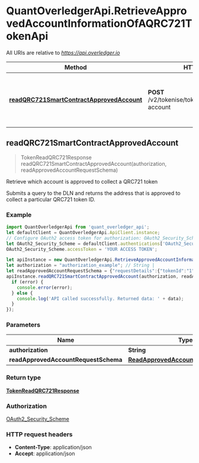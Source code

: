 # QuantOverledgerApi.RetrieveApprovedAccountInformationOfAQRC721TokenApi

All URIs are relative to *https://api.overledger.io*

Method | HTTP request | Description
------------- | ------------- | -------------
[**readQRC721SmartContractApprovedAccount**](RetrieveApprovedAccountInformationOfAQRC721TokenApi.md#readQRC721SmartContractApprovedAccount) | **POST** /v2/tokenise/tokens/qrc721/approved-account | Retrieve which account is approved to collect a QRC721 token



## readQRC721SmartContractApprovedAccount

> TokenReadQRC721Response readQRC721SmartContractApprovedAccount(authorization, readApprovedAccountRequestSchema)

Retrieve which account is approved to collect a QRC721 token

Submits a query to the DLN and returns the address that is approved to collect a particular QRC721 token ID.

### Example

```javascript
import QuantOverledgerApi from 'quant_overledger_api';
let defaultClient = QuantOverledgerApi.ApiClient.instance;
// Configure OAuth2 access token for authorization: OAuth2_Security_Scheme
let OAuth2_Security_Scheme = defaultClient.authentications['OAuth2_Security_Scheme'];
OAuth2_Security_Scheme.accessToken = 'YOUR ACCESS TOKEN';

let apiInstance = new QuantOverledgerApi.RetrieveApprovedAccountInformationOfAQRC721TokenApi();
let authorization = "authorization_example"; // String | 
let readApprovedAccountRequestSchema = {"requestDetails":{"tokenId":"1","tokenName":"QNTNFT"},"location":{"technology":"Ethereum","network":"Ropsten Testnet"}}; // ReadApprovedAccountRequestSchema | 
apiInstance.readQRC721SmartContractApprovedAccount(authorization, readApprovedAccountRequestSchema, (error, data, response) => {
  if (error) {
    console.error(error);
  } else {
    console.log('API called successfully. Returned data: ' + data);
  }
});
```

### Parameters


Name | Type | Description  | Notes
------------- | ------------- | ------------- | -------------
 **authorization** | **String**|  | 
 **readApprovedAccountRequestSchema** | [**ReadApprovedAccountRequestSchema**](ReadApprovedAccountRequestSchema.md)|  | 

### Return type

[**TokenReadQRC721Response**](TokenReadQRC721Response.md)

### Authorization

[OAuth2_Security_Scheme](../README.md#OAuth2_Security_Scheme)

### HTTP request headers

- **Content-Type**: application/json
- **Accept**: application/json

